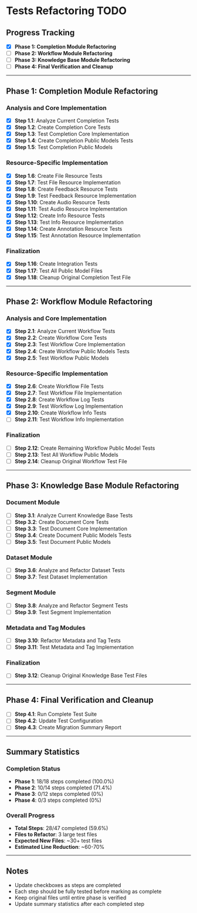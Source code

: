 # Tests Refactoring TODO

## Progress Tracking

- [x] **Phase 1: Completion Module Refactoring**
- [ ] **Phase 2: Workflow Module Refactoring**  
- [ ] **Phase 3: Knowledge Base Module Refactoring**
- [ ] **Phase 4: Final Verification and Cleanup**

---

## Phase 1: Completion Module Refactoring

### Analysis and Core Implementation
- [x] **Step 1.1**: Analyze Current Completion Tests
- [x] **Step 1.2**: Create Completion Core Tests
- [x] **Step 1.3**: Test Completion Core Implementation
- [x] **Step 1.4**: Create Completion Public Models Tests
- [x] **Step 1.5**: Test Completion Public Models

### Resource-Specific Implementation
- [x] **Step 1.6**: Create File Resource Tests
- [x] **Step 1.7**: Test File Resource Implementation
- [x] **Step 1.8**: Create Feedback Resource Tests
- [x] **Step 1.9**: Test Feedback Resource Implementation
- [x] **Step 1.10**: Create Audio Resource Tests
- [x] **Step 1.11**: Test Audio Resource Implementation
- [x] **Step 1.12**: Create Info Resource Tests
- [x] **Step 1.13**: Test Info Resource Implementation
- [x] **Step 1.14**: Create Annotation Resource Tests
- [x] **Step 1.15**: Test Annotation Resource Implementation

### Finalization
- [x] **Step 1.16**: Create Integration Tests
- [x] **Step 1.17**: Test All Public Model Files
- [x] **Step 1.18**: Cleanup Original Completion Test File

---

## Phase 2: Workflow Module Refactoring

### Analysis and Core Implementation
- [x] **Step 2.1**: Analyze Current Workflow Tests
- [x] **Step 2.2**: Create Workflow Core Tests
- [x] **Step 2.3**: Test Workflow Core Implementation
- [x] **Step 2.4**: Create Workflow Public Models Tests
- [x] **Step 2.5**: Test Workflow Public Models

### Resource-Specific Implementation
- [x] **Step 2.6**: Create Workflow File Tests
- [x] **Step 2.7**: Test Workflow File Implementation
- [x] **Step 2.8**: Create Workflow Log Tests
- [x] **Step 2.9**: Test Workflow Log Implementation
- [x] **Step 2.10**: Create Workflow Info Tests
- [ ] **Step 2.11**: Test Workflow Info Implementation

### Finalization
- [ ] **Step 2.12**: Create Remaining Workflow Public Model Tests
- [ ] **Step 2.13**: Test All Workflow Public Models
- [ ] **Step 2.14**: Cleanup Original Workflow Test File

---

## Phase 3: Knowledge Base Module Refactoring

### Document Module
- [ ] **Step 3.1**: Analyze Current Knowledge Base Tests
- [ ] **Step 3.2**: Create Document Core Tests
- [ ] **Step 3.3**: Test Document Core Implementation
- [ ] **Step 3.4**: Create Document Public Models Tests
- [ ] **Step 3.5**: Test Document Public Models

### Dataset Module
- [ ] **Step 3.6**: Analyze and Refactor Dataset Tests
- [ ] **Step 3.7**: Test Dataset Implementation

### Segment Module
- [ ] **Step 3.8**: Analyze and Refactor Segment Tests
- [ ] **Step 3.9**: Test Segment Implementation

### Metadata and Tag Modules
- [ ] **Step 3.10**: Refactor Metadata and Tag Tests
- [ ] **Step 3.11**: Test Metadata and Tag Implementation

### Finalization
- [ ] **Step 3.12**: Cleanup Original Knowledge Base Test Files

---

## Phase 4: Final Verification and Cleanup

- [ ] **Step 4.1**: Run Complete Test Suite
- [ ] **Step 4.2**: Update Test Configuration
- [ ] **Step 4.3**: Create Migration Summary Report

---

## Summary Statistics

### Completion Status
- **Phase 1**: 18/18 steps completed (100.0%)
- **Phase 2**: 10/14 steps completed (71.4%)
- **Phase 3**: 0/12 steps completed (0%)
- **Phase 4**: 0/3 steps completed (0%)

### Overall Progress
- **Total Steps**: 28/47 completed (59.6%)
- **Files to Refactor**: 3 large test files
- **Expected New Files**: ~30+ test files
- **Estimated Line Reduction**: ~60-70%

---

## Notes

- Update checkboxes as steps are completed
- Each step should be fully tested before marking as complete
- Keep original files until entire phase is verified
- Update summary statistics after each completed step